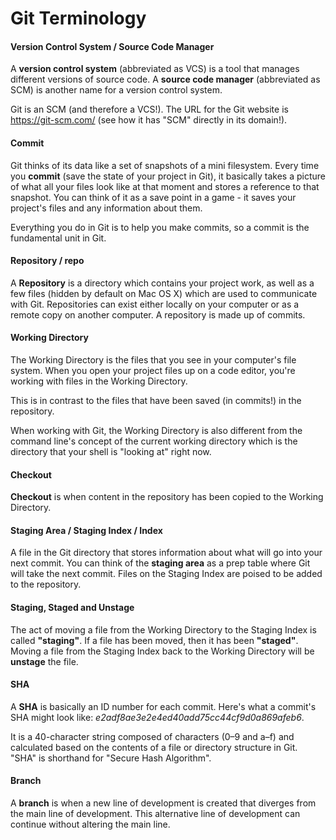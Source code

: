 # Git Terminology

#### Version Control System / Source Code Manager
A **version control system** (abbreviated as VCS) is a tool that manages different versions of source code. A **source code manager** (abbreviated as SCM) is another name for a version control system.

Git is an SCM (and therefore a VCS!). The URL for the Git website is https://git-scm.com/ (see how it has "SCM" directly in its domain!).


#### Commit
Git thinks of its data like a set of snapshots of a mini filesystem. Every time you **commit** (save the state of your project in Git), it basically takes a picture of what all your files look like at that moment and stores a reference to that snapshot. You can think of it as a save point in a game - it saves your project's files and any information about them.

Everything you do in Git is to help you make commits, so a commit is the fundamental unit in Git.

#### Repository / repo
A **Repository** is a directory which contains your project work, as well as a few files (hidden by default on Mac OS X) which are used to communicate with Git. Repositories can exist either locally on your computer or as a remote copy on another computer. A repository is made up of commits.

#### Working Directory
The Working Directory is the files that you see in your computer's file system. When you open your project files up on a code editor, you're working with files in the Working Directory.

This is in contrast to the files that have been saved (in commits!) in the repository.

When working with Git, the Working Directory is also different from the command line's concept of the current working directory which is the directory that your shell is "looking at" right now.

#### Checkout
**Checkout** is when content in the repository has been copied to the Working Directory.

#### Staging Area / Staging Index / Index
A file in the Git directory that stores information about what will go into your next commit. You can think of the **staging area** as a prep table where Git will take the next commit. Files on the Staging Index are poised to be added to the repository.

#### Staging, Staged and Unstage
The act of moving a file from the Working Directory to the Staging Index is called **"staging"**. 
If a file has been moved, then it has been **"staged"**. Moving a file from the Staging Index back to the Working Directory will be **unstage** the file.

#### SHA
A **SHA** is basically an ID number for each commit. Here's what a commit's SHA might look like: *e2adf8ae3e2e4ed40add75cc44cf9d0a869afeb6*.

It is a 40-character string composed of characters (0–9 and a–f) and calculated based on the contents of a file or directory structure in Git. "SHA" is shorthand for "Secure Hash Algorithm".

#### Branch
A **branch** is when a new line of development is created that diverges from the main line of development. This alternative line of development can continue without altering the main line.


